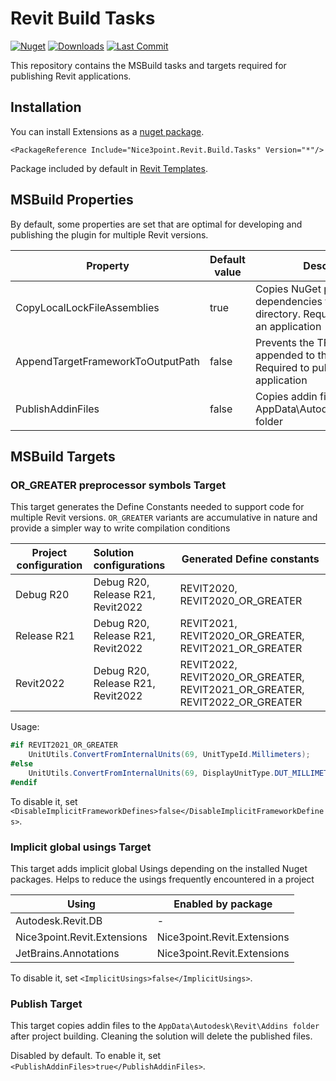 # Revit Build Tasks

[![Nuget](https://img.shields.io/nuget/vpre/Nice3point.Revit.Build.Tasks?style=for-the-badge)](https://www.nuget.org/packages/Nice3point.Revit.Build.Tasks)
[![Downloads](https://img.shields.io/nuget/dt/Nice3point.Revit.Build.Tasks?style=for-the-badge)](https://www.nuget.org/packages/Nice3point.Revit.Build.Tasks)
[![Last Commit](https://img.shields.io/github/last-commit/Nice3point/Revit.Build.Tasks/develop?style=for-the-badge)](https://github.com/Nice3point/Revit.Build.Tasks/commits/main)

This repository contains the MSBuild tasks and targets required for publishing Revit applications.

## Installation

You can install Extensions as a [nuget package](https://www.nuget.org/packages/Nice3point.Revit.Build.Tasks).

```text
<PackageReference Include="Nice3point.Revit.Build.Tasks" Version="*"/>
```

Package included by default in [Revit Templates](https://github.com/Nice3point/RevitTemplates).

## MSBuild Properties

By default, some properties are set that are optimal for developing and publishing the plugin for multiple Revit versions.

| Property                          | Default value | Description                                                                                   |
|-----------------------------------|---------------|-----------------------------------------------------------------------------------------------|
| CopyLocalLockFileAssemblies       | true          | Copies NuGet package dependencies to the output directory. Required to publish an application |
| AppendTargetFrameworkToOutputPath | false         | Prevents the TFM from being appended to the output path. Required to publish an application   |
| PublishAddinFiles                 | false         | Copies addin files to the AppData\Autodesk\Revit\Addins folder                                |

## MSBuild Targets

### OR_GREATER preprocessor symbols Target

This target generates the Define Constants needed to support code for multiple Revit versions. 
`OR_GREATER` variants are accumulative in nature and provide a simpler way to write compilation conditions

| Project configuration | Solution configurations           | Generated Define constants                                                  |
|-----------------------|:----------------------------------|-----------------------------------------------------------------------------|
| Debug R20             | Debug R20, Release R21, Revit2022 | REVIT2020, REVIT2020_OR_GREATER                                             |
| Release R21           | Debug R20, Release R21, Revit2022 | REVIT2021, REVIT2020_OR_GREATER, REVIT2021_OR_GREATER                       |
| Revit2022             | Debug R20, Release R21, Revit2022 | REVIT2022, REVIT2020_OR_GREATER, REVIT2021_OR_GREATER, REVIT2022_OR_GREATER |

Usage:

```C#
#if REVIT2021_OR_GREATER
    UnitUtils.ConvertFromInternalUnits(69, UnitTypeId.Millimeters);
#else
    UnitUtils.ConvertFromInternalUnits(69, DisplayUnitType.DUT_MILLIMETERS);
#endif
```

To disable it, set `<DisableImplicitFrameworkDefines>false</DisableImplicitFrameworkDefines>`.

### Implicit global usings Target

This target adds implicit global Usings depending on the installed Nuget packages. Helps to reduce the usings frequently encountered in a project

| Using                       | Enabled by package          |
|-----------------------------|-----------------------------|
| Autodesk.Revit.DB           | -                           |
| Nice3point.Revit.Extensions | Nice3point.Revit.Extensions |
| JetBrains.Annotations       | Nice3point.Revit.Extensions |

To disable it, set `<ImplicitUsings>false</ImplicitUsings>`.

### Publish Target

This target copies addin files to the `AppData\Autodesk\Revit\Addins folder` after project building.
Cleaning the solution will delete the published files.

Disabled by default. To enable it, set `<PublishAddinFiles>true</PublishAddinFiles>`.